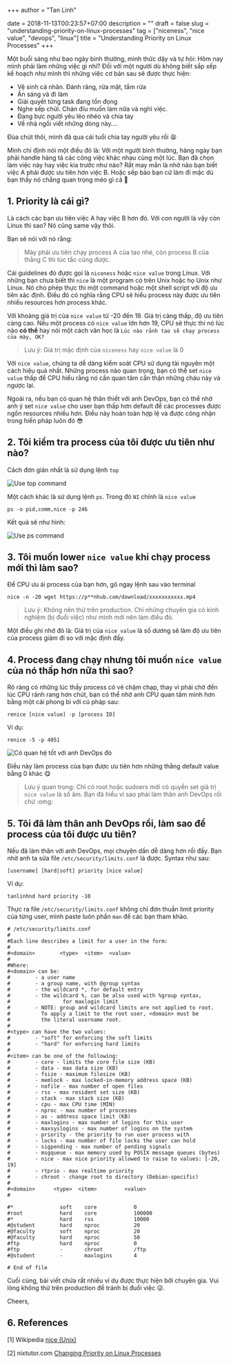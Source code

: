 +++
author = "Tan Linh"

date = 2018-11-13T00:23:57+07:00
description = ""
draft = false
slug = "understanding-priority-on-linux-processes"
tag = ["niceness", "nice value", "devops", "linux"]
title = "Understanding Priority on Linux Processes"
+++

Một buổi sáng như bao ngày bình thường, mình thức dậy và tự hỏi: Hôm nay mình phải làm những việc gì nhỉ? Đối với một người dù không biết sắp xếp kế hoạch như mình thì những việc cơ bản sau sẽ được thực hiện:

* Vệ sinh cá nhân. Đánh răng, rửa mặt, tắm rửa
* Ăn sáng và đi làm
* Giải quyết từng task đang tồn đọng
* Nghe sếp chửi. Chán đíu muốn làm nữa và nghỉ việc.
* Đang bực người yêu léo nhéo và chia tay
* Về nhà ngồi viết những dòng này….

Đùa chút thôi, mình đã qua cái tuổi chia tay người yêu rồi :tired_face: 

Mình chỉ định nói một điều đó là: Với một người bình thường, hàng ngày bạn phải handle hàng tá các công việc khác nhau cùng một lúc. Bạn đã chọn làm việc này hay việc kia trước như nào? Rất may mắn là nhờ não bạn biết việc A phải được ưu tiên hơn việc B. Hoặc sếp bảo bạn cứ làm đi mặc dù bạn thấy nó chẳng quan trọng méo gì cả :shit:

## 1. Priority là cái gì?

Là cách các bạn ưu tiên việc A hay việc B hơn đó. Với con người là vậy còn Linux thì sao? Nó cũng same vậy thôi. 

Bạn sẽ nói với nó rằng: 

> Mày phải ưu tiên chạy process A của tao nhé, còn process B của thằng C thì túc tắc cũng được.

Cái guidelines đó được gọi là `niceness` hoặc `nice value` trong Linux. Với những bạn chưa biết thì `nice` là một program có trên Unix hoặc họ Unix như Linux. Nó cho phép thực thi một command hoặc một shell script với độ ưu tiên xác định. Điều đó có nghĩa rằng CPU sẽ hiểu process này được ưu tiên nhiều resources hơn process khác.

Với khoảng giá trị của `nice value` từ -20 đến 19. Giá trị càng thấp, độ ưu tiên càng cao. Nếu một process có `nice value` lớn hơn 19, CPU sẽ thực thi nó lúc nào **có thể** hay nói một cách văn học là `Lúc nào rảnh tao sẽ chạy process của mày, OK?`

> Lưu ý: Giá trị mặc định của `niceness` hay `nice value` là 0

Với `nice value`, chúng ta dễ dàng kiểm soát CPU sử dụng tài nguyên một cách hiệu quả nhất. Những process nào quan trọng, bạn có thể set `nice value` thấp để CPU hiểu rằng nó cần quan tâm cẩn thận những cháu này và ngược lại. 

Ngoài ra, nếu bạn có quan hệ thân thiết với anh DevOps, bạn có thể nhờ anh ý set `nice value` cho user bạn thấp hơn default để các processes  được ngốn resources nhiều hơn. Điều này hoàn toàn hợp lệ và được công nhận trong hiến pháp luôn đó :sunglasses:

## 2. Tôi kiểm tra process của tôi được ưu tiên như nào?

Cách đơn giản nhất là sử dụng lệnh `top`

![Use top command](https://i.imgur.com/iEsk2oK.png)

Một cách khác là sử dụng lệnh `ps`. Trong đó `NI` chính là `nice value`

`ps -o pid,comm,nice -p 246`

Kết quả sẽ như hình:

![Use ps command](https://i.imgur.com/ttxMnqo.png)

## 3. Tôi muốn lower `nice value` khi chạy process mới thì làm sao?
Để CPU ưu ái process của bạn hơn, gõ ngay lệnh sau vào terminal

`nice -n -20 wget https://p**nhub.com/download/xxxxxxxxxxx.mp4`

> Lưu ý: Không nên thử trên production. Chỉ những chuyên gia có kinh nghiệm (bị đuổi việc) như mình mới nên làm điều đó.

Một điều ghi nhớ đó là: Giá trị của `nice value` là số dương sẽ làm độ ưu tiên của process giảm đi so với mặc định đấy.

## 4. Process đang chạy nhưng tôi muốn `nice value` của nó thấp hơn nữa thì sao?
Rõ ràng có những lúc thấy process có vẻ chậm chạp, thay vì phải chờ đến lúc CPU rảnh rang hơn chút, bạn có thể nhờ anh CPU quan tâm mình hơn bằng một cái phong bì với cú pháp sau:

`renice [nice value] -p [process ID]`

Ví dụ:

`renice -5 -p 4051`

![Có quan hệ tốt với anh DevOps đó](https://i.imgur.com/eqpE5Ly.png)

Điều này làm process của bạn được ưu tiên hơn những thằng default value bằng 0 khác :yum:

> Lưu ý quan trọng: Chỉ có root hoặc sudoers mới có quyền set giá trị `nice value` là số âm. Bạn đã hiểu vì sao phải làm thân anh DevOps rồi chứ :omg:

## 5. Tôi đã làm thân anh DevOps rồi, làm sao để process của tôi được ưu tiên?
Nếu đã làm thân với anh DevOps, mọi chuyện dần dễ dàng hơn rồi đấy. Bạn nhờ anh ta sửa file `/etc/security/limits.conf` là được. Syntax như sau:

`[username] [hard|soft] priority [nice value]`

Ví dụ:

`tanlinhnd hard priority -10`

Thực ra file `/etc/security/limits.conf` không chỉ đơn thuần limit priority của từng user, mình paste luôn phần `man` để các bạn tham khảo.

```
# /etc/security/limits.conf
#
#Each line describes a limit for a user in the form:
#
#<domain>        <type>  <item>  <value>
#
#Where:
#<domain> can be:
#        - a user name
#        - a group name, with @group syntax
#        - the wildcard *, for default entry
#        - the wildcard %, can be also used with %group syntax,
#                 for maxlogin limit
#        - NOTE: group and wildcard limits are not applied to root.
#          To apply a limit to the root user, <domain> must be
#          the literal username root.
#
#<type> can have the two values:
#        - "soft" for enforcing the soft limits
#        - "hard" for enforcing hard limits
#
#<item> can be one of the following:
#        - core - limits the core file size (KB)
#        - data - max data size (KB)
#        - fsize - maximum filesize (KB)
#        - memlock - max locked-in-memory address space (KB)
#        - nofile - max number of open files
#        - rss - max resident set size (KB)
#        - stack - max stack size (KB)
#        - cpu - max CPU time (MIN)
#        - nproc - max number of processes
#        - as - address space limit (KB)
#        - maxlogins - max number of logins for this user
#        - maxsyslogins - max number of logins on the system
#        - priority - the priority to run user process with
#        - locks - max number of file locks the user can hold
#        - sigpending - max number of pending signals
#        - msgqueue - max memory used by POSIX message queues (bytes)
#        - nice - max nice priority allowed to raise to values: [-20, 19]
#        - rtprio - max realtime priority
#        - chroot - change root to directory (Debian-specific)
#
#<domain>      <type>  <item>         <value>
#

#*               soft    core            0
#root            hard    core            100000
#*               hard    rss             10000
#@student        hard    nproc           20
#@faculty        soft    nproc           20
#@faculty        hard    nproc           50
#ftp             hard    nproc           0
#ftp             -       chroot          /ftp
#@student        -       maxlogins       4

# End of file
```

Cuối cùng, bài viết chứa rất nhiều ví dụ được thực hiện bởi chuyên gia. Vui lòng không thử trên production để tránh bị đuổi việc :stuck_out_tongue_winking_eye:.

Cheers,

## 6. References
[1] Wikipedia [nice (Unix)](https://en.wikipedia.org/wiki/Nice_(Unix))

[2] nixtutor.com [Changing Priority on Linux Processes](https://www.nixtutor.com/linux/changing-priority-on-linux-processes/)